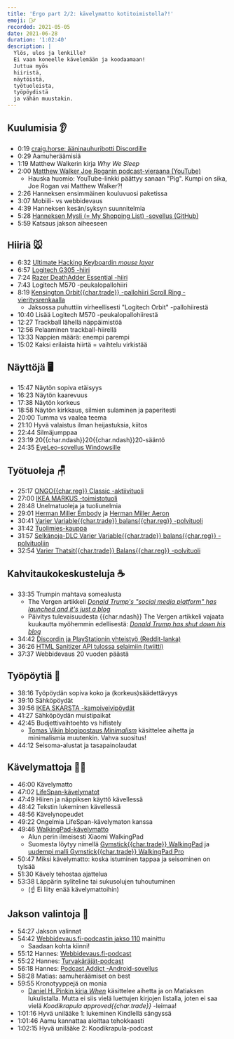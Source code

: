 ```yaml
---
title: 'Ergo part 2/2: kävelymatto kotitoimistolla?!'
emoji: 🚶‍♂️
recorded: 2021-05-05
date: 2021-06-28
duration: '1:02:40'
description: |
  Ylös, ulos ja lenkille?
  Ei vaan koneelle kävelemään ja koodaamaan!
  Juttua myös
  hiiristä,
  näytöistä,
  työtuoleista,
  työpöydistä
  ja vähän muustakin.
---
```


## Kuulumisia 👂

- 0:19 [craig.horse: ääninauhuribotti Discordille][craig]
- 0:29 Aamuheräämisiä
- 1:19 Matthew Walkerin kirja _Why We Sleep_
- 2:00 [Matthew Walker Joe Roganin podcast-vieraana (YouTube)][matthew-walker-joe-rogan]
  - Hauska huomio:
    YouTube-linkki päättyy sanaan "Pig".
    Kumpi on sika,
    Joe Rogan vai Matthew Walker?!
- 2:26 Hanneksen ensimmäinen kouluvuosi paketissa
- 3:07 Mobiili- vs webbidevaus
- 4:39 Hanneksen kesän/syksyn suunnitelmia
- 5:28 [Hanneksen Mysli (= My Shopping List) -sovellus (GitHub)][mysli]
- 5:59 Katsaus jakson aiheeseen

## Hiiriä 🐭

- 6:32 [Ultimate Hacking Keyboardin _mouse layer_][uhk-mouse-layer]
- 6:57 [Logitech G305 -hiiri][logitech-g305]
- 7:24 [Razer DeathAdder Essential -hiiri][razer]
- 7:43 Logitech M570 -peukalopallohiiri
- 8:19 [Kensington Orbit{{char.trade}} -pallohiiri Scroll Ring -vieritysrenkaalla][kensington-trackball]
  - Jaksossa puhuttiin virheellisesti "Logitech Orbit" -pallohiirestä
- 10:40 Lisää Logitech M570 -peukalopallohiirestä
- 12:27 Trackball lähellä näppäimistöä
- 12:56 Pelaaminen trackball-hiirellä
- 13:33 Nappien määrä: enempi parempi
- 15:02 Kaksi erilaista hiirtä = vaihtelu virkistää

## Näyttöjä 🖥

- 15:47 Näytön sopiva etäisyys
- 16:23 Näytön kaarevuus
- 17:38 Näytön korkeus
- 18:58 Näytön kirkkaus, silmien sulaminen ja paperitesti
- 20:00 Tumma vs vaalea teema
- 21:10 Hyvä valaistus ilman heijastuksia, kiitos
- 22:44 Silmäjumppaa
- 23:19 20{{char.ndash}}20{{char.ndash}}20-sääntö
- 24:35 [EyeLeo-sovellus Windowsille][eyeleo]

## Työtuoleja 🪑

- 25:17 [ONGO{{char.reg}} Classic -aktiivituoli][ongo]
- 27:00 [IKEA MARKUS -toimistotuoli][ikea-markus]
- 28:48 Unelmatuoleja ja tuoliunelmia
- 29:01 [Herman Miller Embody][herman-miller-embody]
  ja [Herman Miller Aeron][herman-miller-aeron]
- 30:41 [Varier Variable{{char.trade}} balans{{char.reg}} -polvituoli][varier-variable-balans]
- 31:42 [Tuolimies-kauppa][tuolimies]
- 31:57 [Selkänoja-DLC Varier Variable{{char.trade}} balans{{char.reg}} -polvituoliin][varier-variable-balans-dlc]
- 32:54 [Varier Thatsit{{char.trade}} Balans{{char.reg}} -polvituoli][varier-thatsit-balans]

## Kahvitaukokeskusteluja ☕

- 33:35 Trumpin mahtava somealusta
  - The Vergen artikkeli
    [<em lang="en">Donald Trump's "social media platform" has launched and it's just a blog</em>][trump]
  - Päivitys tulevaisuudesta {{char.ndash}}
    The Vergen artikkeli vajaata kuukautta myöhemmin edellisestä:
    [<em lang="en">Donald Trump has shut down his blog</em>][trump-2]
- 34:42 [Discordin ja PlayStationin yhteistyö (Reddit-lanka)][discord-playstation]
- 36:26 [HTML Sanitizer API tulossa selaimiin (twiitti)][sanitizer-api-tweet]
- 37:37 Webbidevaus 20 vuoden päästä

## Työpöytiä 🏓

- 38:16 Työpöydän sopiva koko ja (korkeus)säädettävyys
- 39:10 Sähköpöydät
- 39:56 [IKEA SKARSTA -kampiveivipöydät][ikea-skarsta]
- 41:27 Sähköpöydän muistipaikat
- 42:45 Budjettivaihtoehto vs hifistely
  - [Tomas Vikin blogipostaus _Minimalism_][tomas-vik-minimalism]
    käsittelee aihetta ja minimalismia muutenkin.
    Vahva suositus!
- 44:12 Seisoma-alustat ja tasapainolaudat

## Kävelymattoja 🏃‍♂️

- 46:00 Kävelymatto
- 47:02 [LifeSpan-kävelymatot][lifespan]
- 47:49 Hiiren ja näppiksen käyttö kävellessä
- 48:42 Tekstin lukeminen kävellessä
- 48:56 Kävelynopeudet
- 49:22 Ongelmia LifeSpan-kävelymaton kanssa
- 49:46 [WalkingPad-kävelymatto][walkingpad]
  - Alun perin ilmeisesti Xiaomi WalkingPad
  - Suomesta löytyy nimellä [Gymstick{{char.trade}} WalkingPad][gymstick-walkingpad]
    ja [uudempi malli Gymstick{{char.trade}} WalkingPad Pro][gymstick-walkingpad-pro]
- 50:47 Miksi kävelymatto: koska istuminen tappaa ja seisominen on tylsää
- 51:30 Kävely tehostaa ajattelua
- 53:38 Läppärin syliteline tai sukusolujen tuhoutuminen
  - (☝ Ei liity enää kävelymattoihin)

## Jakson valintoja 🍱

- 54:27 Jakson valinnat
- 54:42 [Webbidevaus.fi-podcastin jakso 110][wd.fi-110] mainittu
  - Saadaan kohta kiinni!
- 55:12 Hannes: [Webbidevaus.fi-podcast][wd.fi]
- 55:22 Hannes: [Turvakäräjät-podcast][turvakarajat]
- 56:18 Hannes: [Podcast Addict -Android-sovellus][podcast-addict]
- 58:28 Matias: aamuheräämiset on best
- 59:55 Kronotyyppejä on monia
  - [Daniel H. Pinkin kirja _When_][pink-when] käsittelee aihetta
    ja on Matiaksen lukulistalla.
    Mutta ei siis vielä luettujen kirjojen listalla,
    joten ei saa vielä _Koodikrapula approved{{char.trade}}_ -leimaa!
- 1:01:16 Hyvä unilääke 1: lukeminen Kindlellä sängyssä
- 1:01:46 Aamu kannattaa aloittaa tehokkaasti
- 1:02:15 Hyvä unilääke 2: Koodikrapula-podcast

[craig]: https://craig.horse/
[discord-playstation]: https://old.reddit.com/r/Games/comments/n41hqw/announcing_playstations_new_partnership_with/
[eyeleo]: http://eyeleo.com/
[gymstick-walkingpad-pro]: https://www.gymstick.fi/walkingpad-pro.html
[gymstick-walkingpad]: https://www.gymstick.fi/walkingpad.html
[herman-miller-aeron]: https://www.hermanmiller.com/en_eur/products/seating/office-chairs/aeron-chairs/
[herman-miller-embody]: https://www.hermanmiller.com/en_lac/products/seating/office-chairs/embody-chairs/
[ikea-markus]: https://www.ikea.com/fi/fi/p/markus-toimistotuoli-glose-musta-40103100/
[ikea-skarsta]: https://www.ikea.com/fi/fi/search/products/?q=SKARSTA
[kensington-trackball]: https://www.kensington.com/fi-fi/p/products/electronic-control-solutions/trackball-products/langallinen-kensington-orbit-pallohiiri-scroll-ring-vieritysrenkaalla/
[lifespan]: https://www.lifespanfitness.com/workplace/treadmill-desks
[logitech-g305]: https://www.logitechg.com/fi-fi/products/gaming-mice/g305-lightspeed-wireless-gaming-mouse.html
[matthew-walker-joe-rogan]: https://www.youtube.com/watch?v=pwaWilO_Pig
[mysli]: https://github.com/steellow/mysli
[ongo]: https://www.ongo.eu/en/products/ongoclassic/
[pink-when]: https://www.danpink.com/books/when/
[podcast-addict]: https://play.google.com/store/apps/details?id=com.bambuna.podcastaddict
[razer]: https://www.razer.com/gaming-mice/razer-deathadder-essential/RZ01-02540100-R3M1
[sanitizer-api-tweet]: https://twitter.com/mikewest/status/1386932250391023619
[tomas-vik-minimalism]: https://blog.viktomas.com/posts/minimalism/
[trump-2]: https://www.theverge.com/2021/6/2/22464930/donald-trump-blog-facebook-twitter-social-media-platform
[trump]: https://www.theverge.com/2021/5/4/22419850/donald-trump-social-media-platform-ban-twitter-facebook
[tuolimies]: https://www.tuolimies.fi/
[turvakarajat]: https://turvakarajat.fi/
[uhk-mouse-layer]: https://ultimatehackingkeyboard.com/start/mouse
[varier-thatsit-balans]: https://varierchairs.com/product/thatsit/
[varier-variable-balans-dlc]: https://varierchairs.com/product/variable-padded-backrest/
[varier-variable-balans]: https://varierchairs.com/product/variable-balans/
[walkingpad]: https://www.walkingpad.com/
[wd.fi-110]: https://webbidevaus.fi/110
[wd.fi]: https://webbidevaus.fi/
